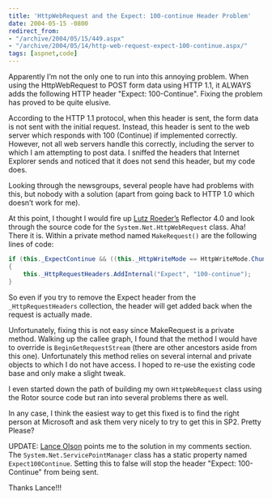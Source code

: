 ```yaml
---
title: 'HttpWebRequest and the Expect: 100-continue Header Problem'
date: 2004-05-15 -0800
redirect_from:
- "/archive/2004/05/15/449.aspx"
- "/archive/2004/05/14/http-web-request-expect-100-continue.aspx/"
tags: [aspnet,code]
---
```


Apparently I’m not the only one to run into this annoying problem. When using the HttpWebRequest to POST form data using HTTP 1.1, it ALWAYS adds the following HTTP header "Expect: 100-Continue". Fixing the problem has proved to be quite elusive.

According to the HTTP 1.1 protocol, when this header is sent, the form data is not sent with the initial request. Instead, this header is sent to the web server which responds with 100 (Continue) if implemented correctly. However, not all web servers handle this correctly, including the server to which I am attempting to post data. I sniffed the headers that Internet Explorer sends and noticed that it does not send this header, but my code does.

Looking through the newsgroups, several people have had problems with this, but nobody with a solution (apart from going back to HTTP 1.0 which doesn’t work for me).

At this point, I thought I would fire up [Lutz Roeder’s](http://www.aisto.com/roeder/dotnet/) Reflector 4.0 and look through the source code for the `System.Net.HttpWebRequest` class. Aha! There it is. Within a private method named `MakeRequest()` are the
following lines of code:

```csharp
if (this._ExpectContinue && ((this._HttpWriteMode == HttpWriteMode.Chunked) || (this._ContentLength > ((long) 0))))
{
    this._HttpRequestHeaders.AddInternal("Expect", "100-continue");
}
```

So even if you try to remove the Expect header from the `_HttpRequestHeaders` collection, the header will get added back when the request is actually made.

Unfortunately, fixing this is not easy since MakeRequest is a private method. Walking up the callee graph, I found that the method I would have to override is `BeginGetRequestStream` (there are other ancestors aside from this one). Unfortunately this method relies on several internal and private objects to which I do not have access. I hoped to re-use the existing code base and only make a slight tweak.

I even started down the path of building my own `HttpWebRequest` class using the Rotor source code but ran into several problems there as well.

In any case, I think the easiest way to get this fixed is to find the right person at Microsoft and ask them very nicely to try to get this in SP2. Pretty Please?

UPDATE: [Lance Olson](http://blogs.msdn.com/lanceo/) points me to the solution in my comments section. The `System.Net.ServicePointManager` class has a static property named `Expect100Continue`. Setting this to false will stop the header "Expect: 100-Continue" from being sent.

Thanks Lance!!!
